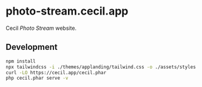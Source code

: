 # photo-stream.cecil.app

Cecil _Photo Stream_ website.

## Development

```bash
npm install
npx tailwindcss -i ./themes/applanding/tailwind.css -o ./assets/styles.css --watch
curl -LO https://cecil.app/cecil.phar
php cecil.phar serve -v
```
